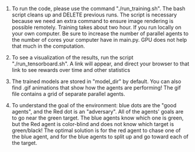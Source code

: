 1. To run the code, please use the command "./run_training.sh". The bash script cleans up and DELETE previous runs. The script is necessary because we need an extra command to ensure image rendering is possible remotely. Training takes about two hour. If you run locally on your own computer. Be sure to increase the number of parallel agents to the number of cores your computer have in main.py. GPU does not help that much in the computation.

2. To see a visualization of the results, run the script "./run_tensorboard.sh". A link will appear, and direct your browser to that link to see rewards over time and other statistics

3. The trained models are stored in "model_dir" by default. You can also find .gif animations that show how the agents are performing! The gif file contains a grid of separate parallel agents.

4. To understand the goal of the environment: blue dots are the "good agents", and the Red dot is an "adversary". All of the agents' goals are to go near the green target. The blue agents know which one is green, but the Red agent is color-blind and does not know which target is green/black! The optimal solution is for the red agent to chase one of the blue agent, and for the blue agents to split up and go toward each of the target.
